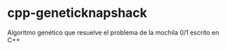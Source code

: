 # cpp-geneticknapshack
Algoritmo genético que resuelve el problema de la mochila 0/1 escrito en C++
